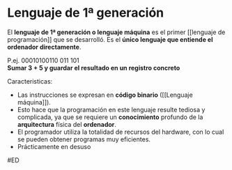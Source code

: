 # Lenguaje de 1ª generación
El **lenguaje de 1ª generación o lenguaje máquina** es el primer [[lenguaje de programación]] que se desarrolló. Es el **único lenguaje que entiende el ordenador directamente**.

P.ej.
00010100110 011 101  
**Sumar 3 + 5 y guardar el resultado en un registro concreto**

Caracteristicas:
- Las instrucciones se expresan en **código binario** ([[Lenguaje máquina]]).
- Esto hace que la programación en este lenguaje resulte tediosa y complicada, ya que se requiere un **conocimiento** profundo de la **arquitectura** física del **ordenador**.
- El programador utiliza la totalidad de recursos del hardware, con lo cual se pueden obtener programas muy eficientes.
- Prácticamente en desuso

#ED